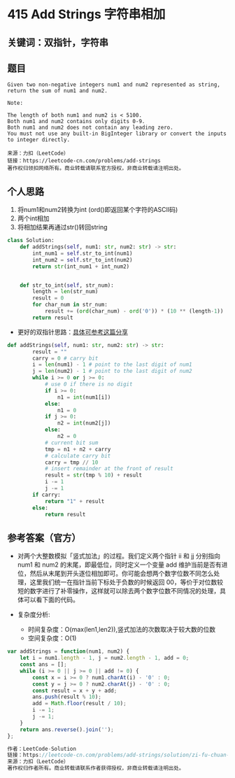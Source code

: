 # 415 Add Strings 字符串相加

## 关键词：双指针，字符串

## 题目

``` Text
Given two non-negative integers num1 and num2 represented as string, return the sum of num1 and num2.

Note:

The length of both num1 and num2 is < 5100.
Both num1 and num2 contains only digits 0-9.
Both num1 and num2 does not contain any leading zero.
You must not use any built-in BigInteger library or convert the inputs to integer directly.

来源：力扣（LeetCode）
链接：https://leetcode-cn.com/problems/add-strings
著作权归领扣网络所有。商业转载请联系官方授权，非商业转载请注明出处。
```

## 个人思路

1. 将num1和num2转换为int (ord()即返回某个字符的ASCII码)
2. 两个int相加
3. 将相加结果再通过str()转回string

``` Python
class Solution:
    def addStrings(self, num1: str, num2: str) -> str:
        int_num1 = self.str_to_int(num1)
        int_num2 = self.str_to_int(num2)
        return str(int_num1 + int_num2)


    def str_to_int(self, str_num):
        length = len(str_num)
        result = 0
        for char_num in str_num:
            result += (ord(char_num) - ord('0')) * (10 ** (length-1))
        return result
```

* 更好的双指针思路：[具体可参考这篇分享](https://leetcode-cn.com/problems/add-strings/solution/add-strings-shuang-zhi-zhen-fa-by-jyd/)

``` Python
def addStrings(self, num1: str, num2: str) -> str:
        result = ""
        carry = 0 # carry bit
        i = len(num1) - 1 # point to the last digit of num1
        j = len(num2) - 1 # point to the last digit of num2
        while i >= 0 or j >= 0:
            # use 0 if there is no digit
            if i >= 0:
                n1 = int(num1[i])
            else:
                n1 = 0
            if j >= 0:
                n2 = int(num2[j])
            else:
                n2 = 0
            # current bit sum
            tmp = n1 + n2 + carry
            # calculate carry bit
            carry = tmp // 10
            # insert remainder at the front of result
            result = str(tmp % 10) + result
            i -= 1
            j -= 1
        if carry:
            return "1" + result
        else:
            return result  
```

## 参考答案（官方）

* 对两个大整数模拟「竖式加法」的过程。我们定义两个指针 ii 和 jj 分别指向 num1 和 num2 的末尾，即最低位，同时定义一个变量 add 维护当前是否有进位，然后从末尾到开头逐位相加即可。你可能会想两个数字位数不同怎么处理，这里我们统一在指针当前下标处于负数的时候返回 00，等价于对位数较短的数字进行了补零操作，这样就可以除去两个数字位数不同情况的处理，具体可以看下面的代码。

* 复杂度分析:
  * 时间复杂度：O(max(len1,len2)),竖式加法的次数取决于较大数的位数
  * 空间复杂度：O(1)

``` JavaScript
var addStrings = function(num1, num2) {
    let i = num1.length - 1, j = num2.length - 1, add = 0;
    const ans = [];
    while (i >= 0 || j >= 0 || add != 0) {
        const x = i >= 0 ? num1.charAt(i) - '0' : 0;
        const y = j >= 0 ? num2.charAt(j) - '0' : 0;
        const result = x + y + add;
        ans.push(result % 10);
        add = Math.floor(result / 10);
        i -= 1;
        j -= 1;
    }
    return ans.reverse().join('');
};

作者：LeetCode-Solution
链接：https://leetcode-cn.com/problems/add-strings/solution/zi-fu-chuan-xiang-jia-by-leetcode-solution/
来源：力扣（LeetCode）
著作权归作者所有。商业转载请联系作者获得授权，非商业转载请注明出处。
```
